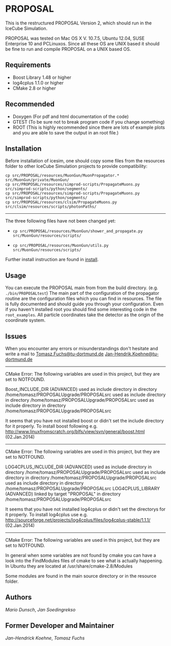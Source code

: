 # PROPOSAL #

This is the restructured PROPOSAL Version 2, which should run in the IceCube Simulation.

PROPOSAL was tested on Mac OS X V. 10.7.5, Ubuntu 12.04, SUSE Enterprise 10 and PCLinuxos. Since
all these OS are UNIX based it should be fine to run and compile PROPOSAL on a UNIX based OS.

## Requirements ##

- Boost Library 1.48 or higher
- log4cplus 1.1.0 or higher
- CMake 2.8 or higher

## Recommended ##

- Doxygen 	(For pdf and html documentation of the code)
- GTEST 	(To be sure not to break program code if you change something)
- ROOT		(This is highly recommended since there are lots of example plots and you are able to save the output in an root file.)

## Installation ##

Before installation of icesim, one should copy some files from the
resources folder to other IceCube Simulation projects to provide compatibility:

```
cp src/PROPOSAL/resources/MuonGun/MuonPropagator.* src/MuonGun/private/MuonGun/
cp src/PROPOSAL/resources/simprod-scripts/PropagateMuons.py src/simprod-scripts/python/segments/
cp src/PROPOSAL/resources/simprod-scripts/PropagateMuons.py src/simprod-scripts/python/segments/
cp src/PROPOSAL/resources/clsim/PropagateMuons.py src/clsim/resources/scripts/photonPaths/
```
---

The three following files have not been changed yet:


* `cp src/PROPOSAL/resources/MuonGun/shower_and_propagate.py src/MuonGun/resources/scripts/`

* `cp src/PROPOSAL/resources/MuonGun/utils.py src/MuonGun/resources/scripts/`

Further install instruction are found in [install](INSTALL.txt).


## Usage ##

You can execute the PROPOSAL main from from the build directory. (e.g.
`./bin/PROPOSALtest`) The main part of the configuration of the propagator
routine are the configuration files which you can find in resources. The file
is fully documented and should guide you through your configuration.  Even if
you haven't installed root you should find some interesting code in the
`root_examples`.  All particle coordinates take the detector as the origin of the
coordinate system.

## Issues ##

When you encounter any errors or misunderstandings don't hesitate and write a mail to
Tomasz.Fuchs@tu-dortmund.de
Jan-Hendrik.Koehne@tu-dortmund.de

---
CMake Error: The following variables are used in this project, but they are set to NOTFOUND.

Boost_INCLUDE_DIR (ADVANCED)
   used as include directory in directory /home/tomasz/PROPOSALUpgrade/PROPOSALsrc
   used as include directory in directory /home/tomasz/PROPOSALUpgrade/PROPOSALsrc
   used as include directory in directory /home/tomasz/PROPOSALUpgrade/PROPOSALsrc

It seems that you have not installed boost or didn't set the include directory for it properly.
To install boost following
e.g. http://www.linuxfromscratch.org/blfs/view/svn/general/boost.html	(02.Jan.2014)

---
CMake Error: The following variables are used in this project, but they are set to NOTFOUND.

LOG4CPLUS_INCLUDE_DIR (ADVANCED)
   used as include directory in directory /home/tomasz/PROPOSALUpgrade/PROPOSALsrc
   used as include directory in directory /home/tomasz/PROPOSALUpgrade/PROPOSALsrc
   used as include directory in directory /home/tomasz/PROPOSALUpgrade/PROPOSALsrc
LOG4CPLUS_LIBRARY (ADVANCED)
	linked by target "PROPOSAL" in directory /home/tomasz/PROPOSALUpgrade/PROPOSALsrc

It seems that you have not installed log4cplus or didn't set the directorys for it properly.
To install log4cplus use
e.g. http://sourceforge.net/projects/log4cplus/files/log4cplus-stable/1.1.1/	(02.Jan.2014)

---
CMake Error: The following variables are used in this project, but they are set to NOTFOUND.

In general when some variables are not found by cmake you can have a look into the FindModules
files of cmake to see what is actually happening.
In Ubuntu they are located at /usr/share/cmake-2.8/Modules

Some modules are found in the main source directory or in the resource folder.

## Authors ##

*Mario Dunsch*, *Jan Soedingrekso*

## Former Developer and Maintainer ##

*Jan-Hendrick Koehne*, *Tomasz Fuchs*
